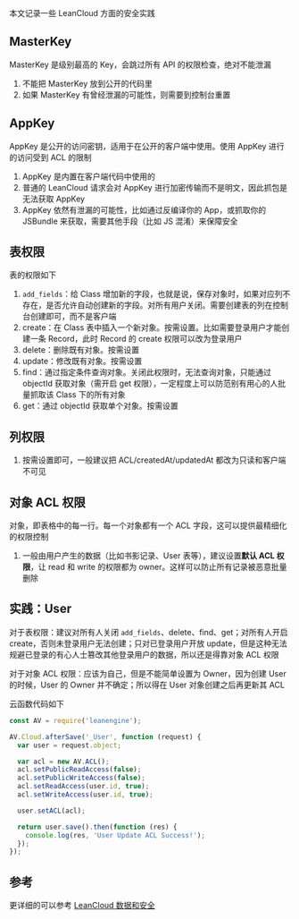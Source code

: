本文记录一些 LeanCloud 方面的安全实践

## MasterKey
MasterKey 是级别最高的 Key，会跳过所有 API 的权限检查，绝对不能泄漏

1. 不能把 MasterKey 放到公开的代码里
2. 如果 MasterKey 有曾经泄漏的可能性，则需要到控制台重置

## AppKey
AppKey 是公开的访问密钥，适用于在公开的客户端中使用。使用 AppKey 进行的访问受到 ACL 的限制

1. AppKey 是内置在客户端代码中使用的
2. 普通的 LeanCloud 请求会对 AppKey 进行加密传输而不是明文，因此抓包是无法获取 AppKey
3. AppKey 依然有泄漏的可能性，比如通过反编译你的 App，或抓取你的 JSBundle 来获取，需要其他手段（比如 JS 混淆）来保障安全


## 表权限
表的权限如下

1. `add_fields`：给 Class 增加新的字段，也就是说，保存对象时，如果对应列不存在，是否允许自动创建新的字段。对所有用户关闭。需要创建表的列在控制台创建即可，而不是客户端
2. create：在 Class 表中插入一个新对象。按需设置。比如需要登录用户才能创建一条 Record，此时 Record 的 create 权限可以改为登录用户
3. delete：删除既有对象。按需设置
4. update：修改既有对象。按需设置
5. find：通过指定条件查询对象。关闭此权限时，无法查询对象，只能通过 objectId 获取对象（需开启 get 权限），一定程度上可以防范别有用心的人批量抓取该 Class 下的所有对象
6. get：通过 objectId 获取单个对象。按需设置

## 列权限
1. 按需设置即可，一般建议把 ACL/createdAt/updatedAt 都改为只读和客户端不可见

## 对象 ACL 权限
对象，即表格中的每一行。每一个对象都有一个 ACL 字段，这可以提供最精细化的权限控制

1. 一般由用户产生的数据（比如书影记录、User 表等），建议设置**默认 ACL 权限**，让 read 和 write 的权限都为 owner。这样可以防止所有记录被恶意批量删除

## 实践：User
对于表权限：建议对所有人关闭 `add_fields`、delete、find、get；对所有人开启 create，否则未登录用户无法创建；只对已登录用户开放 update，但是这种无法规避已登录的有心人士篡改其他登录用户的数据，所以还是得靠对象 ACL 权限

对于对象 ACL 权限：应该为自己，但是不能简单设置为 Owner，因为创建 User 的时候，User 的 Owner 并不确定；所以得在 User 对象创建之后再更新其 ACL

云函数代码如下

```js
const AV = require('leanengine');

AV.Cloud.afterSave('_User', function (request) {
  var user = request.object;

  var acl = new AV.ACL();
  acl.setPublicReadAccess(false);
  acl.setPublicWriteAccess(false);
  acl.setReadAccess(user.id, true);
  acl.setWriteAccess(user.id, true);

  user.setACL(acl);

  return user.save().then(function (res) {
    console.log(res, 'User Update ACL Success!');
  });
});

```



## 参考
更详细的可以参考 [LeanCloud 数据和安全](https://leancloud.cn/docs/data_security.html)